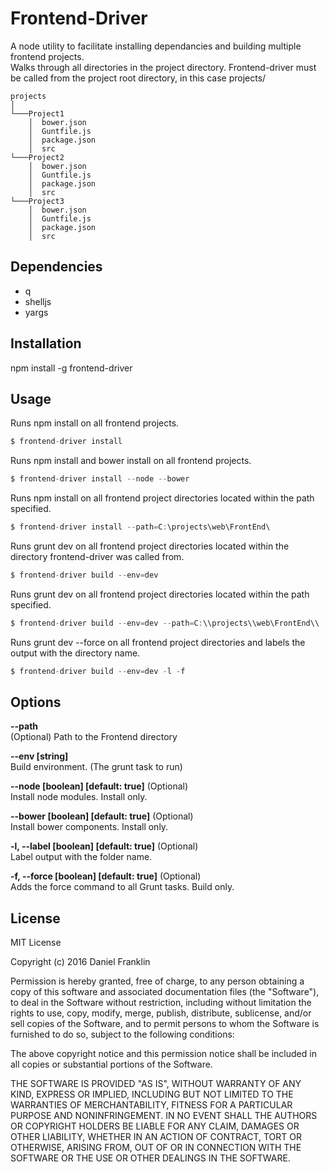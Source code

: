 # Frontend-Driver
A node utility to facilitate installing dependancies and building multiple frontend projects.  
Walks through all directories in the project directory. Frontend-driver must be called from the project root directory, in this case projects/
```
projects
│
└───Project1
    │  bower.json
    │  Guntfile.js
    │  package.json
    │  src
└───Project2
    │  bower.json
    │  Guntfile.js
    │  package.json
    │  src
└───Project3
    │  bower.json
    │  Guntfile.js
    │  package.json
    │  src
```


## Dependencies
* q
* shelljs
* yargs

## Installation

npm install -g frontend-driver

## Usage
 Runs npm install on all frontend projects.
````javascript
$ frontend-driver install 
````

 Runs npm install and bower install on all frontend projects.
````javascript
$ frontend-driver install --node --bower
````

 Runs npm install on all frontend project directories located within the path specified.
````javascript
$ frontend-driver install --path=C:\projects\web\FrontEnd\  
````
Runs grunt dev on all frontend project directories located within the directory frontend-driver was called from.
````javascript
$ frontend-driver build --env=dev
````
Runs grunt dev on all frontend project directories located within the path specified.
````javascript
$ frontend-driver build --env=dev --path=C:\\projects\\web\FrontEnd\\   
````

Runs grunt dev \-\-force on all frontend project directories and labels the output with the directory name.
````javascript
$ frontend-driver build --env=dev -l -f
````

## Options

**\-\-path**  
(Optional) Path to the Frontend directory

**\-\-env [string]**  
Build environment. (The grunt task to run)

**\-\-node [boolean] [default: true]** (Optional)  
Install node modules. Install only.
                                                       
**\-\-bower [boolean] [default: true]** (Optional)  
Install bower components. Install only.
                                                       
**-l, \-\-label [boolean] [default: true]** (Optional)  
Label output with the folder name.
                                                       
**-f, \-\-force [boolean] [default: true]** (Optional)  
Adds the force command to all Grunt tasks. Build only.

## License

MIT License

Copyright (c) 2016 Daniel Franklin

Permission is hereby granted, free of charge, to any person obtaining a copy
of this software and associated documentation files (the "Software"), to deal
in the Software without restriction, including without limitation the rights
to use, copy, modify, merge, publish, distribute, sublicense, and/or sell
copies of the Software, and to permit persons to whom the Software is
furnished to do so, subject to the following conditions:

The above copyright notice and this permission notice shall be included in all
copies or substantial portions of the Software.

THE SOFTWARE IS PROVIDED "AS IS", WITHOUT WARRANTY OF ANY KIND, EXPRESS OR
IMPLIED, INCLUDING BUT NOT LIMITED TO THE WARRANTIES OF MERCHANTABILITY,
FITNESS FOR A PARTICULAR PURPOSE AND NONINFRINGEMENT. IN NO EVENT SHALL THE
AUTHORS OR COPYRIGHT HOLDERS BE LIABLE FOR ANY CLAIM, DAMAGES OR OTHER
LIABILITY, WHETHER IN AN ACTION OF CONTRACT, TORT OR OTHERWISE, ARISING FROM,
OUT OF OR IN CONNECTION WITH THE SOFTWARE OR THE USE OR OTHER DEALINGS IN THE
SOFTWARE.
